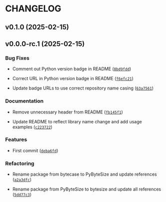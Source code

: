 # CHANGELOG


## v0.1.0 (2025-02-15)


## v0.0.0-rc.1 (2025-02-15)

### Bug Fixes

- Comment out Python version badge in README
  ([`8bd9fdd`](https://github.com/jjjermiah/ByteCase/commit/8bd9fdd946b1483e404b04295864b234221907ca))

- Correct URL in Python version badge in README
  ([`f6efc21`](https://github.com/jjjermiah/ByteCase/commit/f6efc211a63d9e979c110f5d929db038cd26cb4d))

- Update badge URLs to use correct repository name casing
  ([`63a7561`](https://github.com/jjjermiah/ByteCase/commit/63a7561f9762ac8b9ed8f5084070c85400c1d1dc))

### Documentation

- Remove unnecessary header from README
  ([`fb145f1`](https://github.com/jjjermiah/ByteCase/commit/fb145f1e128d5955f373dacea529e15f16c40cd8))

- Update README to reflect library name change and add usage examples
  ([`c223722`](https://github.com/jjjermiah/ByteCase/commit/c223722f3e26f00cf273b793e94887de60ab3731))

### Features

- First commit
  ([`deba6fd`](https://github.com/jjjermiah/ByteCase/commit/deba6fdd2f2f80ba545e979d748744fd32a2dfd7))

### Refactoring

- Rename package from bytecase to PyByteSize and update references
  ([`a2a3dfc`](https://github.com/jjjermiah/ByteCase/commit/a2a3dfcfe3e201a3ed04fb0224238efbfd43d4ad))

- Rename package from PyByteSize to bytesize and update all references
  ([`5dd77c3`](https://github.com/jjjermiah/ByteCase/commit/5dd77c3c4545d8055e64db7a0b1f164e72301441))
